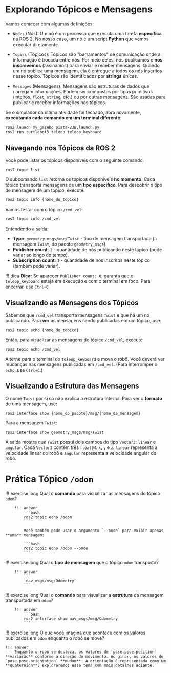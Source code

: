 # Explorando Tópicos e Mensagens

Vamos começar com algumas definições:

* `Nodes` (Nós): Um nó é um processo que executa uma tarefa **específica** na ROS 2. No nosso caso, um nó é um script **Python** que vamos executar diretamente.

* `Topics` (Tópicos): Tópicos são "barramentos" de comunicação onde a informação é trocada entre nós. Por meio deles, nós publicamos e **nos inscrevemos** (assinamos) para enviar e receber mensagens. Quando um nó publica uma mensagem, ela é entregue a todos os nós inscritos nesse tópico. Tópicos são identificados por **strings** únicas.

* `Messages` (Mensagens): Mensagens são estruturas de dados que carregam informações. Podem ser compostas por tipos primitivos (inteiros, `float`, `string`, etc.) ou por outras mensagens. São usadas para publicar e receber informações nos tópicos.

Se o simulador da última atividade foi fechado, abra novamente, **executando cada comando em um terminal diferente**:

```bash
ros2 launch my_gazebo pista-23B.launch.py
ros2 run turtlebot3_teleop teleop_keyboard
```

## Navegando nos Tópicos da ROS 2

Você pode listar os tópicos disponíveis com o seguinte comando:

```bash
ros2 topic list
```

O subcomando `list` retorna os tópicos disponíveis **no momento**. Cada tópico transporta mensagens de um **tipo específico**. Para descobrir o tipo de mensagem de um tópico, execute:

```bash
ros2 topic info {nome_do_topico}
```

Vamos testar com o tópico `/cmd_vel`:

```bash
ros2 topic info /cmd_vel
```

Entendendo a saída:

* **Type**: `geometry_msgs/msg/Twist` - tipo de mensagem transportada (a mensagem `Twist`, do pacote `geometry_msgs`).
* **Publisher count**: `1` - quantidade de nós publicando neste tópico (pode variar ao longo do tempo).
* **Subscription count**: `1` - quantidade de nós inscritos neste tópico (também pode variar).

!!! dica
    **Dica:** Se aparecer `Publisher count: 0`, garanta que o `teleop_keyboard` esteja em execução e com o terminal em foco. Para encerrar, use `Ctrl+C`.

## Visualizando as Mensagens dos Tópicos

Sabemos que `/cmd_vel` transporta mensagens `Twist` e que há um nó publicando. Para **ver** as mensagens sendo publicadas em um tópico, use:

```bash
ros2 topic echo {nome_do_topico}
```

Então, para visualizar as mensagens do tópico `/cmd_vel`, execute:

```bash
ros2 topic echo /cmd_vel
```

Alterne para o terminal do `teleop_keyboard` e mova o robô. Você deverá ver mudanças nas mensagens publicadas em `/cmd_vel`. (Para interromper o `echo`, use `Ctrl+C`.)

## Visualizando a Estrutura das Mensagens

O nome `Twist` por si só não explica a estrutura interna. Para ver o **formato** de uma mensagem, use:

```bash
ros2 interface show {nome_do_pacote}/msg/{nome_da_mensagem}
```

Para a mensagem `Twist`:

```bash
ros2 interface show geometry_msgs/msg/Twist
```

A saída mostra que `Twist` possui dois campos do tipo `Vector3`: `linear` e `angular`. Cada `Vector3` contém três `float64`: `x`, `y` e `z`. `linear` representa a velocidade linear do robô e `angular` representa a velocidade angular do robô.

# Prática Tópico `/odom`

!!! exercise long
    Qual o **comando** para visualizar as mensagens do tópico `odom`?

        !!! answer
            ```bash
            ros2 topic echo /odom
            ```
            
            Você também pode usar o argumento `--once` para exibir apenas **uma** mensagem:
            
            ```bash
            ros2 topic echo /odom --once
            ```

!!! exercise long
    Qual o **tipo de mensagem** que o tópico `odom` transporta?

        !!! answer
            ```
            `nav_msgs/msg/Odometry`
            ```

!!! exercise long
    Qual o **comando** para visualizar a **estrutura** da mensagem transportada em `odom`?

        !!! answer
            ```bash
            ros2 interface show nav_msgs/msg/Odometry
            ```

!!! exercise long
    O que você imagina que acontece com os valores publicados em `odom` enquanto o robô se move?

    !!! answer
        Enquanto o robô se desloca, os valores de `pose.pose.position` **variarão** conforme a direção do movimento. Ao girar, os valores de `pose.pose.orientation` **mudam**. A orientação é representada como um **quaternion**; exploraremos esse tema com mais detalhes adiante.
